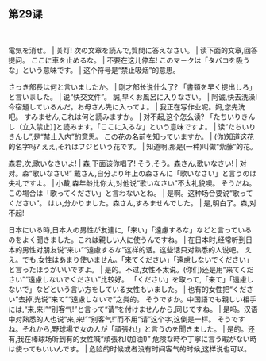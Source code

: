 ## 第29课
 

電気を消せ。  |  关灯!
次の文章を読んで,質問に答えなさい。  |  读下面的文章,回答提问。
ここに車を止めるな。  |  不要在这儿停车!
このマ－クは「タバコを吸うな」という意味です。  |  这个符号是“禁止吸烟”的意思。


さっき部長は何と言いましたか。  |  刚才部长说什么了?
「書類を早く提出しろ」と言いました。  |  说“快交文件”。
誠,早くお風呂に入りなさい。  |  阿诚,快去洗澡!
今宿題しているんだ。お母さん先に入ってよ。  |  我正在写作业呢。妈,您先洗吧。
すみません,これは何と読みますか。  |  对不起,这个怎么读?
「たちいりきんし（立入禁止）]と読みます。「ここに入るな」という意味ですよ。  |  读“たちいりきんし”,是“禁止入内”的意思。
この花の名前を知っていますか。  |  (你)知道这花的名字吗?
ええ,それはフジという花です。  |  知道啊,那是(一种)叫做“紫藤”的花。


森君,次,歌いなさいよ!  |  森,下面该你唱了!
そう,そう。森さん,歌いなさい!  |  对对。森“歌いなさい!”
戴さん,自分より年上の森さんに「歌いなさい」と言うのは失礼ですよ。  |  小戴,森年龄比你大,对他说“歌いなさい”不太礼貌噢。
そうだね。この場合は「歌ってください」と言わないとね。  |  是啊。这种场合要说“歌ってください”。
はい,分かりました。森さん,すみませんでした。  |  是,明白了。森,对不起!


日本にいる時,日本人の男性が友達に,「来い」「遠慮するな」などと言っているのをよく聞きました。これは親しい人に使うんですね。  |  在日本时,经常听到日本的男性对朋友说“来い”“遠慮するな”这样的话。这些话只对熟悉的人说吧。
ええ。でも,女性はあまり使いません。「来てください」「遠慮しないでください」と言ったほうがいいですよ。  |  是的。不过,女性不太说。(你们)还是用“来てください”“遠慮しないでください”比较好。
「ください」を取って,「来て」「遠慮しないで」などという言い方をしている女性もいました。  |  也有的女性把“ください”去掉,光说“来て”“遠慮しないで”之类的。
そうですか。中国語でも親しい相手には,“来,来!”“别客气!”と言って“请”を付けませんから,同じですね。  |  是吗。汉语中对熟悉的人也说“来,来!”“别客气!”而不用“请”这个字,这倒是一样。
そうですね。それから,野球場で女の人が「頑張れ!」と言うのを聞きました。  |  是的。还有,我在棒球场听到有的女性喊“頑張れ!(加油!)”
危険な時や丁寧に言う暇がない時は使ってもいいんです。  |  危险的时候或者没有时间客气的时候,这样说也可以。